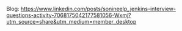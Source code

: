 Blog: https://www.linkedin.com/posts/sonineelp_jenkins-interview-questions-activity-7068175042177581056-Wxmj?utm_source=share&utm_medium=member_desktop
